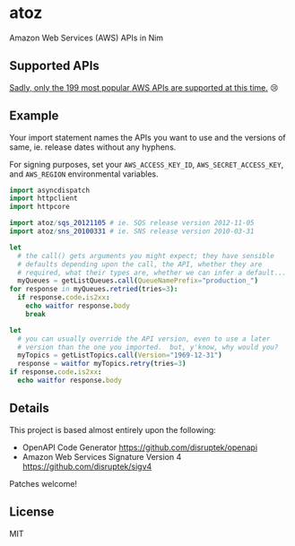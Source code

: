 # atoz
Amazon Web Services (AWS) APIs in Nim

## Supported APIs

[Sadly, only the 199 most popular AWS APIs are supported at this time.](https://github.com/disruptek/atoz/tree/master/src/atoz) :cry:

## Example

Your import statement names the APIs you want to use and the versions of same,
ie. release dates without any hyphens.

For signing purposes, set your `AWS_ACCESS_KEY_ID`, `AWS_SECRET_ACCESS_KEY`, and
`AWS_REGION` environmental variables.

```nim
import asyncdispatch
import httpclient
import httpcore

import atoz/sqs_20121105 # ie. SQS release version 2012-11-05
import atoz/sns_20100331 # ie. SNS release version 2010-03-31

let
  # the call() gets arguments you might expect; they have sensible
  # defaults depending upon the call, the API, whether they are
  # required, what their types are, whether we can infer a default...
  myQueues = getListQueues.call(QueueNamePrefix="production_")
for response in myQueues.retried(tries=3):
  if response.code.is2xx:
    echo waitfor response.body
    break

let
  # you can usually override the API version, even to use a later
  # version than the one you imported.  but, y'know, why would you?
  myTopics = getListTopics.call(Version="1969-12-31")
  response = waitfor myTopics.retry(tries=3)
if response.code.is2xx:
  echo waitfor response.body
```

## Details

This project is based almost entirely upon the following:

- OpenAPI Code Generator https://github.com/disruptek/openapi
- Amazon Web Services Signature Version 4 https://github.com/disruptek/sigv4

Patches welcome!

## License

MIT
